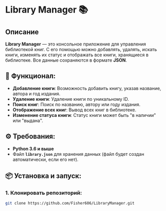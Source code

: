 # Library Manager 📚

## Описание
**Library Manager** — это консольное приложение для управления библиотекой книг. С его помощью можно добавлять, удалять, искать книги, изменять их статус и отображать все книги, хранящиеся в библиотеке. Все данные сохраняются в формате **JSON**.

## 🚀 Функционал:
- **Добавление книги**: Возможность добавить книгу, указав название, автора и год издания.
- **Удаление книги**: Удаление книги по уникальному ID.
- **Поиск книг**: Поиск по названию, автору или году издания.
- **Отображение всех книг**: Вывод всех книг в библиотеке.
- **Изменение статуса книги**: Статус книги может быть "в наличии" или "выдана".

## ⚙️ Требования:
- **Python 3.6 и выше**
- Файл **`library.json`** для хранения данных (файл будет создан автоматически, если его нет).

## 📦 Установка и запуск:

### 1. Клонировать репозиторий:
```bash
git clone https://github.com/Fisher606/LibraryManager.git
